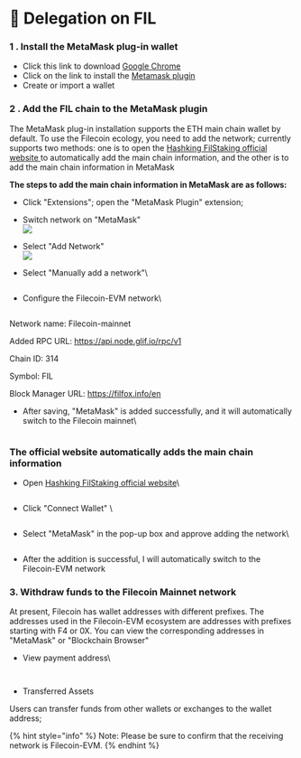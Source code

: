 # 📂 Delegation on FIL

### 1 . Install the MetaMask plug-in wallet

* Click this link to download [Google Chrome](https://www.google.com/intl/en\_sg/chrome/)
* Click on the link to install the [Metamask plugin](https://metamask.io)
* Create or import a wallet

### 2 . Add the FIL chain to the MetaMask plugin

The MetaMask plug-in installation supports the ETH main chain wallet by default. To use the Filecoin ecology, you need to add the network; currently supports two methods: one is to open the [Hashking FilStaking official website ](https://fil.hashking.fi/stake)to automatically add the main chain information, and the other is to add the main chain information in MetaMask

**The steps to add the main chain information in MetaMask are as follows:**

* Click "Extensions"; open the "MetaMask Plugin" extension;
* Switch network on "MetaMask" \
  ![](<../.gitbook/assets/image (7).png>)
* Select "Add Network"\
  ![](<../.gitbook/assets/image (10).png>)
*   Select "Manually add a network"\


    <figure><img src="../.gitbook/assets/image (1).png" alt=""><figcaption></figcaption></figure>
*   Configure the Filecoin-EVM network\


    <figure><img src="../.gitbook/assets/image (8).png" alt=""><figcaption></figcaption></figure>

Network name: Filecoin-mainnet

Added RPC URL: https://api.node.glif.io/rpc/v1

Chain ID: 314

Symbol: FIL

Block Manager URL: https://filfox.info/en

*   After saving, "MetaMask" is added successfully, and it will automatically switch to the Filecoin mainnet\


    <figure><img src="../.gitbook/assets/image (4).png" alt=""><figcaption></figcaption></figure>

### The official website automatically adds the main chain information

*   Open [Hashking FilStaking official website](https://fil.hashking.fi/stake)\


    <figure><img src="../.gitbook/assets/image (5).png" alt=""><figcaption></figcaption></figure>
*   Click "Connect Wallet"  \


    <figure><img src="../.gitbook/assets/image (9).png" alt=""><figcaption></figcaption></figure>
*   Select "MetaMask" in the pop-up box and approve adding the network\


    <figure><img src="../.gitbook/assets/image (2).png" alt=""><figcaption></figcaption></figure>
* After the addition is successful, I will automatically switch to the Filecoin-EVM network

### 3. Withdraw funds to the Filecoin Mainnet network

At present, Filecoin has wallet addresses with different prefixes. The addresses used in the Filecoin-EVM ecosystem are addresses with prefixes starting with F4 or 0X. You can view the corresponding addresses in "MetaMask" or "Blockchain Browser"

*   View payment address\


    <figure><img src="../.gitbook/assets/image (6).png" alt=""><figcaption></figcaption></figure>

<figure><img src="../.gitbook/assets/image.png" alt=""><figcaption></figcaption></figure>

* Transferred Assets

Users can transfer funds from other wallets or exchanges to the wallet address;

{% hint style="info" %}
Note: Please be sure to confirm that the receiving network is Filecoin-EVM.
{% endhint %}

